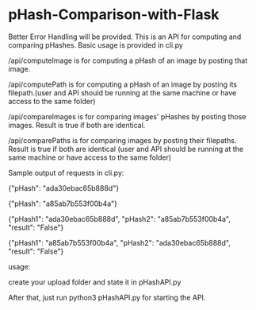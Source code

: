 # pHash-Comparison-with-Flask
Better Error Handling will be provided.
This is an API for computing and comparing pHashes. Basic usage is provided in cli.py

/api/computeImage is for computing a pHash of an image by posting that image.

/api/computePath is for computing a pHash of an image by posting its filepath.(user and API should be running at the same machine or have access to the same folder)

/api/compareImages is for comparing images' pHashes by posting those images. Result is true if both are identical.

/api/comparePaths is for comparing images by posting their filepaths. Result is true if both are identical (user and API should be running at the same machine or have access to the same folder)

Sample output of requests in cli.py:

{"pHash": "ada30ebac65b888d"}

{"pHash": "a85ab7b553f00b4a"}

{"pHash1": "ada30ebac65b888d", "pHash2": "a85ab7b553f00b4a", "result": "False"}

{"pHash1": "a85ab7b553f00b4a", "pHash2": "ada30ebac65b888d", "result": "False"}

usage:

create your upload folder and state it in pHashAPI.py

After that, just run python3 pHashAPI.py for starting the API.
